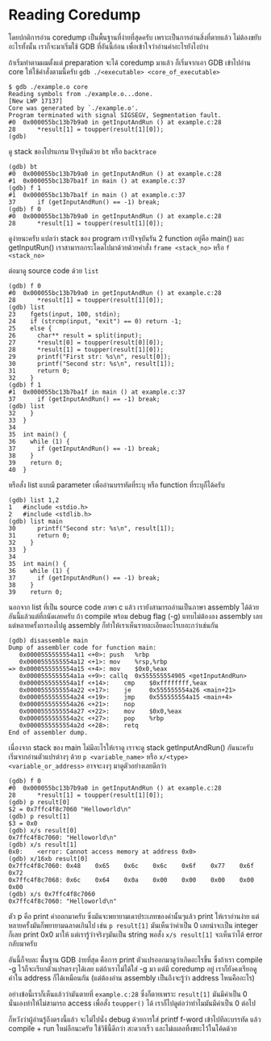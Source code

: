 # Reading Coredump

โดยปกติการอ่าน coredump เป็นพื้นฐานที่ง่ายที่สุดครับ เพราะเป็นการอ่านสิ่งที่ตายแล้ว ไม่ต้องขยับอะไรทั้งนั้น เราก็จะมาเริ่มใช้ GDB ที่อันนี้ก่อน เพื่อเข้าใจว่าอ่านค่าอะไรยังไงบ้าง  

ถ้าเริ่มทำตามผมตั้งแต่ preparation จะได้ coredump มาแล้ว ก็เริ่มจากเอา GDB เข้าไปอ่าน core ให้ใช้คำสั่งตามนี้ครับ `gdb ./<executable> <core_of_executable>`

```
$ gdb ./example.o core
Reading symbols from ./example.o...done.
[New LWP 17137]
Core was generated by `./example.o'.
Program terminated with signal SIGSEGV, Segmentation fault.
#0  0x000055bc13b7b9a0 in getInputAndRun () at example.c:28
28	    *result[1] = toupper(result[1][0]);
(gdb)
```

ดู stack ของโปรแกรม ปัจจุบันด้วย `bt` หรือ `backtrace`

```
(gdb) bt
#0  0x000055bc13b7b9a0 in getInputAndRun () at example.c:28
#1  0x000055bc13b7ba1f in main () at example.c:37
(gdb) f 1
#1  0x000055bc13b7ba1f in main () at example.c:37
37	    if (getInputAndRun() == -1) break;
(gdb) f 0
#0  0x000055bc13b7b9a0 in getInputAndRun () at example.c:28
28	    *result[1] = toupper(result[1][0]);
```

ดูง่ายนะครับ แปลว่า stack ของ program เราปัจจุบันรัน 2 function อยู่คือ main() และ getInputRun() เราสามารถกระโดดไปมาด้วยด้วยคำสั่ง `frame <stack_no>` หรือ `f <stack_no>`

ต่อมาดู source code ด้วย `list`

```
(gdb) f 0
#0  0x000055bc13b7b9a0 in getInputAndRun () at example.c:28
28	    *result[1] = toupper(result[1][0]);
(gdb) list
23	  fgets(input, 100, stdin);
24	  if (strcmp(input, "exit") == 0) return -1;
25	  else {
26	    char** result = split(input);
27	    *result[0] = toupper(result[0][0]);
28	    *result[1] = toupper(result[1][0]);
29	    printf("First str: %s\n", result[0]);
30	    printf("Second str: %s\n", result[1]);
31	    return 0;
32	  }
(gdb) f 1
#1  0x000055bc13b7ba1f in main () at example.c:37
37	    if (getInputAndRun() == -1) break;
(gdb) list
32	  }
33	}
34
35	int main() {
36	  while (1) {
37	    if (getInputAndRun() == -1) break;
38	  }
39	  return 0;
40	}
```

หรือสั่ง list แบบมี parameter เพื่ออ่านบรรทัดที่ระบุ หรือ function ที่ระบุก็ได้ครับ  

```
(gdb) list 1,2
1	#include <stdio.h>
2	#include <stdlib.h>
(gdb) list main
30	    printf("Second str: %s\n", result[1]);
31	    return 0;
32	  }
33	}
34
35	int main() {
36	  while (1) {
37	    if (getInputAndRun() == -1) break;
38	  }
39	  return 0;
```

นอกจาก list ที่เป็น source code ภาษา c แล้ว เรายังสามารถอ่านเป็นภาษา assembly ได้ด้วย อันนี้แล้วแต่ที่ถนัดเลยครับ ถ้า compile พร้อม debug flag (-g) แทบไม่ต้องลง assembly เลย แต่หลายครั้งการลงไปดู assembly ก็ทำให้เราเห็นรายละเอียดอะไรเยอะกว่าเช่นกัน  

```
(gdb) disassemble main
Dump of assembler code for function main:
   0x0000555555554a11 <+0>:	push   %rbp
   0x0000555555554a12 <+1>:	mov    %rsp,%rbp
=> 0x0000555555554a15 <+4>:	mov    $0x0,%eax
   0x0000555555554a1a <+9>:	callq  0x555555554905 <getInputAndRun>
   0x0000555555554a1f <+14>:	cmp    $0xffffffff,%eax
   0x0000555555554a22 <+17>:	je     0x555555554a26 <main+21>
   0x0000555555554a24 <+19>:	jmp    0x555555554a15 <main+4>
   0x0000555555554a26 <+21>:	nop
   0x0000555555554a27 <+22>:	mov    $0x0,%eax
   0x0000555555554a2c <+27>:	pop    %rbp
   0x0000555555554a2d <+28>:	retq   
End of assembler dump.
```

เนื่องจาก stack ของ main ไม่มีอะไรให้เราดู เราจะดู stack getInputAndRun() กันนะครับ เริ่มจากอ่านตัวแปรต่างๆ ด้วย `p <variable_name>` หรือ `x/<type> <variable_or_address>` อาจจะงงๆ มาดูตัวอย่างเลยดีกว่า

```
(gdb) f 0
#0  0x000055bc13b7b9a0 in getInputAndRun () at example.c:28
28	    *result[1] = toupper(result[1][0]);
(gdb) p result[0]
$2 = 0x7ffc4f8c7060 "Helloworld\n"
(gdb) p result[1]
$3 = 0x0
(gdb) x/s result[0]
0x7ffc4f8c7060:	"Helloworld\n"
(gdb) x/s result[1]
0x0:	<error: Cannot access memory at address 0x0>
(gdb) x/16xb result[0]
0x7ffc4f8c7060:	0x48	0x65	0x6c	0x6c	0x6f	0x77	0x6f	0x72
0x7ffc4f8c7068:	0x6c	0x64	0x0a	0x00	0x00	0x00	0x00	0x00
(gdb) x/s 0x7ffc4f8c7060
0x7ffc4f8c7060:	"Helloworld\n"
```

ตัว p คือ print ค่าออกมาครับ ซึ่งมันจะพยายามเดาประเภทของค่านั้นๆแล้ว print ให้เราอ่านง่าย แต่หลายครั้งมันก็พยายามฉลาดเกินไป เช่น `p result[1]` มันเห็นว่าค่าเป็น 0 เลยน่าจะเป็น integer ก็เลย print 0x0 มาให้ แต่เรารู้ว่าจริงๆมันเป็น string พอสั่ง `x/s result[1]` จะเห็นว่าได้ error กลับมาครับ  

อันนี้ก็จบละ พื้นฐาน GDB ง่ายที่สุด คือการ print ตัวแปรออกมาดูว่าเกิดอะไรขึ้น ซึ่งถ้าเรา compile -g ไว้ก็จะเรียกตัวแปรตรงๆได้เลย แต่ถ้าเราไม่ได้ใส่ -g มา แต่มี coredump อยู่ เราก็ยังคงเรียกดูค่าใน address ก็ได้เหมือนกัน (แต่ต้องอ่าน assembly เป็นถึงจะรู้ว่า address ไหนคืออะไร)

อย่างข้อนี้เราก็เห็นแล้วว่ามันตายที่ `example.c:28` ซึ่งก็ตายเพราะ `result[1]` มันมีค่าเป็น 0 นั่นเองทำให้ไม่สามารถ access เพื่อสั่ง `toupper()` ได้ เราก็ไปดูต่อว่าทำไมมันมีค่าเป็น 0 ต่อไป  

ก็หวังว่าผู้อ่านรู้ถึงตรงนี้แล้ว จะไม่ไปนั่ง debug ด้วยการใส่ printf f-word เข้าไปทีละบรรทัด แล้ว compile + run ใหม่อีกนะครับ ใช้วิธีนี้ดีกว่า สะดวกเร็ว และไม่เผลอทิ้งขยะไว้ในโค้ดด้วย  
